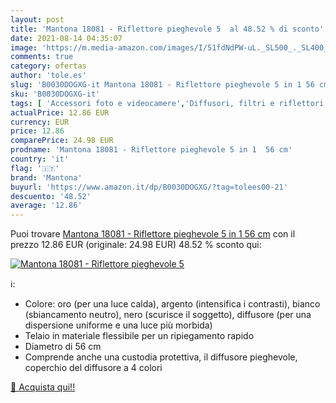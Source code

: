 ```yaml
---
layout: post
title: 'Mantona 18081 - Riflettore pieghevole 5  al 48.52 % di sconto'
date: 2021-08-14 04:35:07
image: 'https://m.media-amazon.com/images/I/51fdNdPW-uL._SL500_._SL400_.jpg'
comments: true
category: ofertas
author: 'tole.es'
slug: 'B0030DOGXG-it Mantona 18081 - Riflettore pieghevole 5 in 1 56 cm'
sku: 'B0030DOGXG-it'
tags: [ 'Accessori foto e videocamere','Diffusori, filtri e riflettori','Elettronica','Foto e videocamere','Foto studio e Illuminazione','Illuminazione','Riflettori di illuminazione','mantona', ]
actualPrice: 12.86 EUR
currency: EUR
price: 12.86
comparePrice: 24.98 EUR
prodname: 'Mantona 18081 - Riflettore pieghevole 5 in 1  56 cm'
country: 'it'
flag: '🇮🇹'
brand: 'Mantona'
buyurl: 'https://www.amazon.it/dp/B0030DOGXG/?tag=tolees00-21'
descuento: '48.52'
average: '12.86'
---
```


Puoi trovare [Mantona 18081 - Riflettore pieghevole 5 in 1  56 cm](https://www.amazon.it/dp/B0030DOGXG/?tag=tolees00-21) con il prezzo 12.86 EUR (originale: 24.98 EUR) 48.52 % sconto qui:

[![Mantona 18081 - Riflettore pieghevole 5 ](https://m.media-amazon.com/images/I/51fdNdPW-uL._SL500_._SL400_.jpg)](https://www.amazon.it/dp/B0030DOGXG/?tag=tolees00-21)

ℹ️:

- Colore: oro (per una luce calda), argento (intensifica i contrasti), bianco (sbiancamento neutro), nero (scurisce il soggetto), diffusore (per una dispersione uniforme e una luce più morbida)
- Telaio in materiale flessibile per un ripiegamento rapido
- Diametro di 56 cm
- Comprende anche una custodia protettiva, il diffusore pieghevole, coperchio del diffusore a 4 colori

[🛒 Acquista qui!!](https://www.amazon.it/dp/B0030DOGXG/?tag=tolees00-21)
